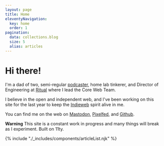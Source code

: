 ```yaml
---
layout: page
title: Home
eleventyNavigation:
  key: home
  order: 1
pagination:
  data: collections.blog
  size: 5
  alias: articles
---
```


# Hi there!

I'm a dad of two, semi-regular [podcaster](https://okwhatwentwrong.com), home lab tinkerer, and 
Director of Engineering at [Ritual](https://ritual.com) where I lead the Core Web Team.

I believe in the open and independent web, and I've been working on this site for the last year
to keep the [Indieweb](https://indieweb.org) spirit alive in me.

You can find me on the web on [Mastodon](https://103.social/@msb), [Pixelfed](https://pixelfed.social/@msb),
and [Github](https://github.com/michaelseanbecker).

**Warning** This site is a constant work in progress and many things will break as I experiment. Built on 11ty.

{% include "./_includes/components/articleList.njk" %}


